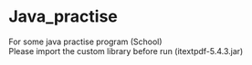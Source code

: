 # Java_practise
For some java practise program (School)<br />
Please import the custom library before run (itextpdf-5.4.3.jar)
